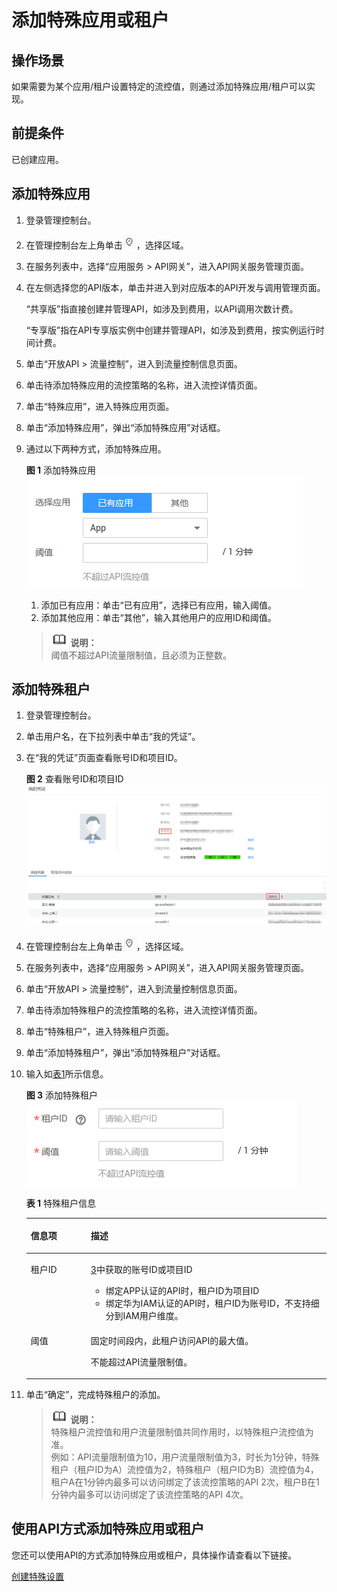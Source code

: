 # 添加特殊应用或租户<a name="apig-zh-ug-180307033"></a>

## 操作场景<a name="section1731012541118"></a>

如果需要为某个应用/租户设置特定的流控值，则通过添加特殊应用/租户可以实现。

## 前提条件<a name="section83110548119"></a>

已创建应用。

## 添加特殊应用<a name="section8731554122615"></a>

1.  登录管理控制台。
2.  在管理控制台左上角单击![](figures/icon-region.png)，选择区域。
3.  在服务列表中，选择“应用服务 \> API网关”，进入API网关服务管理页面。
4.  在左侧选择您的API版本，单击并进入到对应版本的API开发与调用管理页面。

    “共享版”指直接创建并管理API，如涉及到费用，以API调用次数计费。

    “专享版”指在API专享版实例中创建并管理API，如涉及到费用，按实例运行时间计费。

5.  单击“开放API \> 流量控制”，进入到流量控制信息页面。
6.  单击待添加特殊应用的流控策略的名称，进入流控详情页面。
7.  单击“特殊应用”，进入特殊应用页面。
8.  单击“添加特殊应用”，弹出“添加特殊应用”对话框。
9.  通过以下两种方式，添加特殊应用。

    **图 1**  添加特殊应用<a name="fig1460484713367"></a>  
    ![](figures/添加特殊应用.png "添加特殊应用")

    1.  添加已有应用：单击“已有应用”，选择已有应用，输入阈值。
    2.  添加其他应用：单击“其他”，输入其他用户的应用ID和阈值。

    >![](public_sys-resources/icon-note.gif) **说明：**   
    >阈值不超过API流量限制值，且必须为正整数。  


## 添加特殊租户<a name="section15217193362218"></a>

1.  登录管理控制台。
2.  单击用户名，在下拉列表中单击“我的凭证”。
3.  <a name="li785710139335"></a>在“我的凭证”页面查看账号ID和项目ID。

    **图 2**  查看账号ID和项目ID<a name="fig20681143518494"></a>  
    ![](figures/查看账号ID和项目ID.png "查看账号ID和项目ID")

4.  在管理控制台左上角单击![](figures/icon-region.png)，选择区域。
5.  在服务列表中，选择“应用服务 \> API网关”，进入API网关服务管理页面。
6.  单击“开放API \> 流量控制”，进入到流量控制信息页面。
7.  单击待添加特殊租户的流控策略的名称，进入流控详情页面。
8.  单击“特殊租户”，进入特殊租户页面。
9.  单击“添加特殊租户”，弹出“添加特殊租户”对话框。
10. 输入如[表1](#table10544879441)所示信息。

    **图 3**  添加特殊租户<a name="fig2331842193512"></a>  
    ![](figures/添加特殊租户.png "添加特殊租户")

    **表 1**  特殊租户信息

    <a name="table10544879441"></a>
    <table><thead align="left"><tr id="row05460718446"><th class="cellrowborder" valign="top" width="20%" id="mcps1.2.3.1.1"><p id="p65563314423"><a name="p65563314423"></a><a name="p65563314423"></a>信息项</p>
    </th>
    <th class="cellrowborder" valign="top" width="80%" id="mcps1.2.3.1.2"><p id="p356183311427"><a name="p356183311427"></a><a name="p356183311427"></a>描述</p>
    </th>
    </tr>
    </thead>
    <tbody><tr id="row1554610717441"><td class="cellrowborder" valign="top" width="20%" headers="mcps1.2.3.1.1 "><p id="p65468794410"><a name="p65468794410"></a><a name="p65468794410"></a>租户ID</p>
    </td>
    <td class="cellrowborder" valign="top" width="80%" headers="mcps1.2.3.1.2 "><p id="p554618717447"><a name="p554618717447"></a><a name="p554618717447"></a><a href="#li785710139335">3</a>中获取的账号ID或项目ID</p>
    <a name="ul1968720915333"></a><a name="ul1968720915333"></a><ul id="ul1968720915333"><li>绑定APP认证的API时，租户ID为项目ID</li><li>绑定华为IAM认证的API时，租户ID为账号ID，不支持细分到IAM用户维度。</li></ul>
    </td>
    </tr>
    <tr id="row754620754418"><td class="cellrowborder" valign="top" width="20%" headers="mcps1.2.3.1.1 "><p id="p1654612714443"><a name="p1654612714443"></a><a name="p1654612714443"></a>阈值</p>
    </td>
    <td class="cellrowborder" valign="top" width="80%" headers="mcps1.2.3.1.2 "><p id="p195460710441"><a name="p195460710441"></a><a name="p195460710441"></a>固定时间段内，此租户访问API的最大值。</p>
    <p id="p783241819334"><a name="p783241819334"></a><a name="p783241819334"></a>不能超过API流量限制值。</p>
    </td>
    </tr>
    </tbody>
    </table>

11. 单击“确定”，完成特殊租户的添加。

    >![](public_sys-resources/icon-note.gif) **说明：**   
    >特殊租户流控值和用户流量限制值共同作用时，以特殊租户流控值为准。  
    >例如：API流量限制值为10，用户流量限制值为3，时长为1分钟，特殊租户（租户ID为A）流控值为2，特殊租户（租户ID为B）流控值为4，租户A在1分钟内最多可以访问绑定了该流控策略的API 2次，租户B在1分钟内最多可以访问绑定了该流控策略的API 4次。  


## 使用API方式添加特殊应用或租户<a name="zh-cn_topic_0080101678_section7546754133419"></a>

您还可以使用API的方式添加特殊应用或租户，具体操作请查看以下链接。

[创建特殊设置](https://support.huaweicloud.com/api-apig/apig-zh-api-180713078.html)

